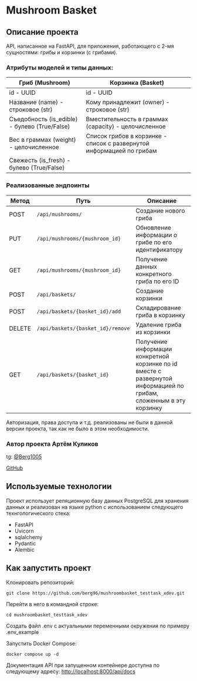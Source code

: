 # Mushroom Basket

## Описание проекта

API, написанное на FastAPI, для приложения, работающего с 2-мя сущностями: грибы и корзинки (с грибами).

### Атрибуты моделей и типы данных:

| Гриб (Mushroom)                                                    | Корзинка (Basket)                                                     |
|--------------------------------------------------------------------|-----------------------------------------------------------------------|
| id - UUID                                                          | id - UUID                                                             |
| Название (name) - строковое (str)                                  | Кому принадлежит (owner) - строковое (str)                            |
| Съедобность (is_edible) - булево (True/False)                      | Вместительность в граммах (capacity) - целочисленное                  |
| Вес в граммах (weight) - целочисленное                             | Список грибов в корзинке - список с развернутой информацией по грибам |
| Свежесть (is_fresh) - булево (True/False)                          |                                                                       |

### Реализованные эндпоинты

| Метод | Путь                             | Описание                                            |
|-------|----------------------------------|-----------------------------------------------------|
| POST  | `/api/mushrooms/`                | Создание нового гриба                               |
| PUT   | `/api/mushrooms/{mushroom_id}`   | Обновление информации о грибе по его идентификатору |
| GET   | `/api/mushrooms/{mushroom_id}`   | Получение данных конкретного гриба по его ID        |
| POST  | `/api/baskets/`                  | Создание корзинки                                   |
| POST  | `/api/baskets/{basket_id}/add`   | Складирование гриба в корзинку                      |
| DELETE| `/api/baskets/{basket_id}/remove`| Удаление гриба из корзинки                          |
| GET   | `/api/baskets/{basket_id}`       | Получение информации конкретной корзинке по id вместе с развернутой информацией по грибам, сложенным в эту корзинку|

Авторизация, права доступа и т.д. реализованы не были в данной версии проекта, так как не было в этом необходимости.


### Автор проекта Артём Куликов

tg: [@Berg1005](https://t.me/berg1005)

[GitHub](https://github.com/berg96)

## Используемые технологии 

Проект использует реляционную базу данных PostgreSQL для хранения данных и реализован на языке python c использованием следующего технгологического стека:

* FastAPI
* Uvicorn
* sqlalchemy
* Pydantic
* Alembic

## Как запустить проект

Клонировать репозиторий:
```
git clone https://github.com/berg96/mushroombasket_testtask_xdev.git
```
Перейти в него в командной строке:
```
cd mushroombasket_testtask_xdev
```
Создать файл .env с актуальными переменными окружения по примеру .env_example

Запустить Docker Compose:
```
docker compose up -d
```
Документация API при запущенном контейнере доступна по следующему адресу:
[http://localhost:8000/api/docs](http://localhost:8000/api/docs)
